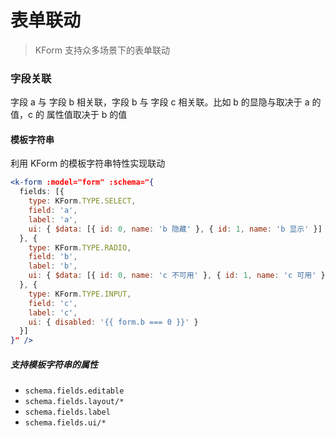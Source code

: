 # 表单联动

> KForm 支持众多场景下的表单联动

### 字段关联

字段 a 与 字段 b 相关联，字段 b 与 字段 c 相关联。比如 b 的显隐与取决于 a 的值，c 的 属性值取决于 b 的值

#### 模板字符串

利用 KForm 的模板字符串特性实现联动

```jsx
<k-form :model="form" :schema="{
  fields: [{
    type: KForm.TYPE.SELECT,
    field: 'a',
    label: 'a',
    ui: { $data: [{ id: 0, name: 'b 隐藏' }, { id: 1, name: 'b 显示' }] }
  }, {
    type: KForm.TYPE.RADIO,
    field: 'b',
    label: 'b',
    ui: { $data: [{ id: 0, name: 'c 不可用' }, { id: 1, name: 'c 可用' }], $hidden: '{{ form.a === 0 }}' }
  }, {
    type: KForm.TYPE.INPUT,
    field: 'c',
    label: 'c',
    ui: { disabled: '{{ form.b === 0 }}' }
  }]
}" />
```

##### 支持模板字符串的属性

* `schema.fields.editable`
* `schema.fields.layout/*`
* `schema.fields.label`
* `schema.fields.ui/*`
